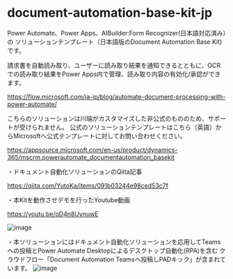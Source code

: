 # document-automation-base-kit-jp


Power Automate、Power Apps、AIBuilder:Form Recognizer(日本語対応済み）の
ソリューションテンプレート（日本語版のDocument Automation Base Kit)です。


請求書を自動読み取り、ユーザーに読み取り結果を通知できるとともに、OCRでの読み取り結果をPower Apps内で管理、読み取り内容の有効化/承認ができます。

https://flow.microsoft.com/ja-jp/blog/automate-document-processing-with-power-automate/


こちらのソリューションは川端がカスタマイズした非公式のもののため、サポートが受けられません。
公式のソリューションテンプレートはこちら（英語）からMicrosoftへ公式テンプレートに対してお問い合わせください。

https://appsource.microsoft.com/en-us/product/dynamics-365/mscrm.powerautomate_documentautomation_basekit


・ドキュメント自動化ソリューションのQiita記事

https://qiita.com/YutoKa/items/091b03244e98ced53c7f


・本Kitを動作させデモを行ったYoutube動画

https://youtu.be/oD4n8UvnuwE



![image](https://user-images.githubusercontent.com/24558303/112776607-1acdbc80-907b-11eb-99ed-417806d5bdb6.png)



・本ソリューションにはドキュメント自動化ソリューションを応用してTeamsへの投稿とPower Automate Desktopによるデスクトップ自動化(RPA)を含む
クラウドフロー「Document Automation Teamsへ投稿しPADキック」が含まれています。
![image](https://user-images.githubusercontent.com/24558303/112776664-3df86c00-907b-11eb-9cc5-4c2da74f979c.png)

